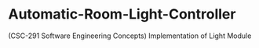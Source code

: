 # Automatic-Room-Light-Controller
(CSC-291 Software Engineering Concepts) Implementation of Light Module
